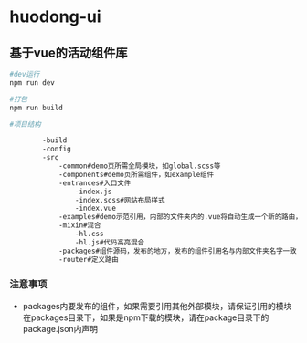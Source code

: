 # huodong-ui

## 基于vue的活动组件库

```bash
#dev运行
npm run dev

#打包
npm run build
```

```bash
#项目结构

        -build
        -config
        -src
            -common#demo页所需全局模块，如global.scss等
            -components#demo页所需组件，如example组件
            -entrances#入口文件
                -index.js
                -index.scss#网站布局样式
                -index.vue
            -examples#demo示范引用，内部的文件夹内的.vue将自动生成一个新的路由，路由的名字与文件夹一致
            -mixin#混合
                -hl.css
                -hl.js#代码高亮混合
            -packages#组件源码，发布的地方，发布的组件引用名与内部文件夹名字一致
            -router#定义路由
```
### 注意事项
* packages内要发布的组件，如果需要引用其他外部模块，请保证引用的模块在packages目录下，如果是npm下载的模块，请在package目录下的package.json内声明